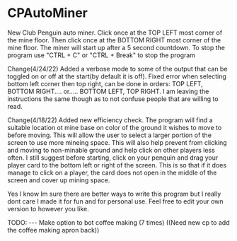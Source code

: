 # CPAutoMiner
New Club Penguin auto miner.
Click once at the TOP LEFT most corner of the mine floor.
Then click once at the BOTTOM RIGHT most corner of the mine floor.
The miner will start up after a 5 second countdown.
To stop the program use "CTRL + C" or "CTRL + Break" to stop the program

Change(4/24/22)
Added a verbose mode to some of the output that can be toggled on or off at the start(by default it is off). Fixed error when selecting bottom left corner then top right, can be done in orders: TOP LEFT, BOTTOM RIGHT.... or..... BOTTOM LEFT, TOP RIGHT. I am leaving the instructions the same though as to not confuse people that are willing to read.

Change(4/18/22)
Added new efficiency check. The program will find a suitable location ot mine base on color of the ground it wishes to move to before moving.
This will allow the user to select a larger portion of the screen to use more mineing space. This will also help prevent from clicking and moving to
non-minable ground and help click on other players less often. I still suggest before starting, click on your penquin and drag your player card to the 
bottom left or right of the screen. This is so that if it does manage to click on a player, the card does not open in the middle of the screen and cover
up mining space.

Yes I know Im sure there are better ways to write this program but I really dont care I made it for fun and for personal use. 
Feel free to edit your own version to however you like.


TODO:
--- Make option to bot coffee making (7 times) ((Need new cp to add the coffee making apron back))
